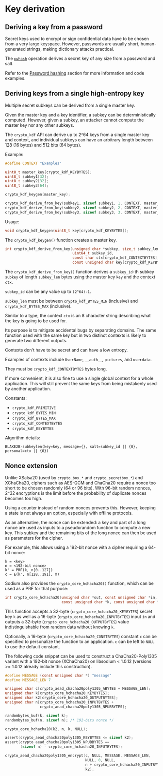 # Key derivation

## Deriving a key from a password

Secret keys used to encrypt or sign confidential data have to be chosen from a
very large keyspace. However, passwords are usually short, human-generated
strings, making dictionary attacks practical.

The [`pwhash`](../password_hashing/README.md) operation
derives a secret key of any size from a password and salt.

Refer to the [Password hashing](../password_hashing/README.md) section
for more information and code examples.

## Deriving keys from a single high-entropy key

Multiple secret subkeys can be derived from a single master key.

Given the master key and a key identifier, a subkey can be deterministically
computed. However, given a subkey, an attacker cannot compute the master key nor
any other subkeys.

The `crypto_kdf` API can derive up to 2^64 keys from a single master key and
context, and individual subkeys can have an arbitrary length between 128 \(16
bytes\) and 512 bits \(64 bytes\).

Example:

```c
#define CONTEXT "Examples"

uint8_t master_key[crypto_kdf_KEYBYTES];
uint8_t subkey1[32];
uint8_t subkey2[32];
uint8_t subkey3[64];

crypto_kdf_keygen(master_key);

crypto_kdf_derive_from_key(subkey1, sizeof subkey1, 1, CONTEXT, master_key);
crypto_kdf_derive_from_key(subkey2, sizeof subkey2, 2, CONTEXT, master_key);
crypto_kdf_derive_from_key(subkey3, sizeof subkey3, 3, CONTEXT, master_key);
```

Usage:

```c
void crypto_kdf_keygen(uint8_t key[crypto_kdf_KEYBYTES]);
```

The `crypto_kdf_keygen()` function creates a master key.

```c
int crypto_kdf_derive_from_key(unsigned char *subkey, size_t subkey_len,
                               uint64_t subkey_id,
                               const char ctx[crypto_kdf_CONTEXTBYTES],
                               const unsigned char key[crypto_kdf_KEYBYTES]);
```

The `crypto_kdf_derive_from_key()` function derives a `subkey_id`-th subkey
`subkey` of length `subkey_len` bytes using the master key `key` and the context
`ctx`.

`subkey_id` can be any value up to `(2^64)-1`.

`subkey_len` must be between `crypto_kdf_BYTES_MIN` \(inclusive\) and
`crypto_kdf_BYTES_MAX` \(inclusive\).

Similar to a type, the context `ctx` is an 8 character string describing what
the key is going to be used for.

Its purpose is to mitigate accidental bugs by separating domains. The same
function used with the same key but in two distinct contexts is likely to
generate two different outputs.

Contexts don't have to be secret and can have a low entropy.

Examples of contexts include `UserName`, `__auth__`, `pictures`, and `userdata`.

They must be `crypto_kdf_CONTEXTBYTES` bytes long.

If more convenient, it is also fine to use a single global context for a whole
application. This will still prevent the same keys from being mistakenly used by
another application.

Constants:

* `crypto_kdf_PRIMITIVE`
* `crypto_kdf_BYTES_MIN`
* `crypto_kdf_BYTES_MAX`
* `crypto_kdf_CONTEXTBYTES`
* `crypto_kdf_KEYBYTES`

Algorithm details:

`BLAKE2B-subkeylen(key=key, message={}, salt=subkey_id || {0}, personal=ctx ||
{0})`

## Nonce extension

Unlike XSalsa20 \(used by `crypto_box_*` and `crypto_secretbox_*`\) and
XChaCha20, ciphers such as AES-GCM and ChaCha20 require a nonce too short to be
chosen randomly \(64 or 96 bits\). With 96-bit random nonces, 2^32 encryptions
is the limit before the probability of duplicate nonces becomes too high.

Using a counter instead of random nonces prevents this. However, keeping a state
is not always an option, especially with offline protocols.

As an alternative, the nonce can be extended: a key and part of a long nonce
are used as inputs to a pseudorandom function to compute a new key. This subkey
and the remaining bits of the long nonce can then be used as parameters for the
cipher.

For example, this allows using a 192-bit nonce with a cipher requiring a
64-bit nonce:

```text
k = <key>
n = <192-bit nonce>
k' = PRF(k, n[0..127])
c = E(k', n[128..191], m)
```

Sodium also provides the `crypto_core_hchacha20()` function, which can be
used as a PRF for that purpose:

```c
int crypto_core_hchacha20(unsigned char *out, const unsigned char *in,
                          const unsigned char *k, const unsigned char *c);
```

This function accepts a 32-byte \(`crypto_core_hchacha20_KEYBYTES`\) secret key
`k` as well as a 16-byte \(`crypto_core_hchacha20_INPUTBYTES`\) input `in` and
outputs a 32-byte \(`crypto_core_hchacha20_OUTPUTBYTES`\) value
indistinguishable from random data without knowing `k`.

Optionally, a 16-byte \(`crypto_core_hchacha20_CONSTBYTES`\) constant `c` can
be specified to personalize the function to an application. `c` can be left to
`NULL` to use the default constant.

The following code snippet can be used to construct a ChaCha20-Poly1305
variant with a 192-bit nonce \(XChaCha20\) on libsodium &lt; 1.0.12 \(versions
&gt;= 1.0.12 already include this construction\).

```c
#define MESSAGE (const unsigned char *) "message"
#define MESSAGE_LEN 7

unsigned char c[crypto_aead_chacha20poly1305_ABYTES + MESSAGE_LEN];
unsigned char k[crypto_core_hchacha20_KEYBYTES];
unsigned char k2[crypto_core_hchacha20_OUTPUTBYTES];
unsigned char n[crypto_core_hchacha20_INPUTBYTES +
                crypto_aead_chacha20poly1305_NPUBBYTES];

randombytes_buf(k, sizeof k);
randombytes_buf(n, sizeof n); /* 192-bits nonce */

crypto_core_hchacha20(k2, n, k, NULL);

assert(crypto_aead_chacha20poly1305_KEYBYTES <= sizeof k2);
assert(crypto_aead_chacha20poly1305_NPUBBYTES ==
       (sizeof n) - crypto_core_hchacha20_INPUTBYTES);

crypto_aead_chacha20poly1305_encrypt(c, NULL, MESSAGE, MESSAGE_LEN,
                                     NULL, 0, NULL,
                                     n + crypto_core_hchacha20_INPUTBYTES,
                                     k2);
```
